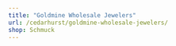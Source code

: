 ```yaml
---
title: "Goldmine Wholesale Jewelers"
url: /cedarhurst/goldmine-wholesale-jewelers/
shop: Schmuck
---
```

